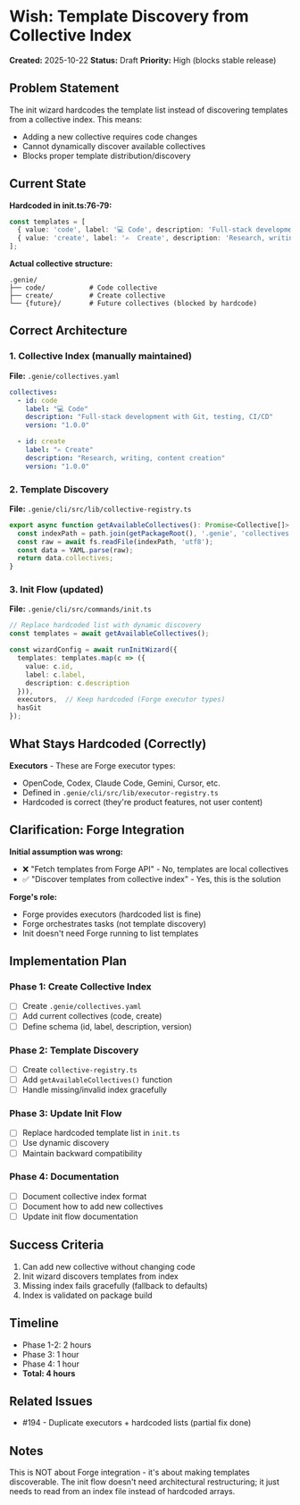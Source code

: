 # Wish: Template Discovery from Collective Index

**Created:** 2025-10-22
**Status:** Draft
**Priority:** High (blocks stable release)

## Problem Statement

The init wizard hardcodes the template list instead of discovering templates from a collective index. This means:
- Adding a new collective requires code changes
- Cannot dynamically discover available collectives
- Blocks proper template distribution/discovery

## Current State

**Hardcoded in init.ts:76-79:**
```typescript
const templates = [
  { value: 'code', label: '💻 Code', description: 'Full-stack development with Git, testing, CI/CD' },
  { value: 'create', label: '✍️  Create', description: 'Research, writing, content creation' }
];
```

**Actual collective structure:**
```
.genie/
├── code/           # Code collective
├── create/         # Create collective
└── {future}/       # Future collectives (blocked by hardcode)
```

## Correct Architecture

### 1. Collective Index (manually maintained)
**File:** `.genie/collectives.yaml`
```yaml
collectives:
  - id: code
    label: "💻 Code"
    description: "Full-stack development with Git, testing, CI/CD"
    version: "1.0.0"

  - id: create
    label: "✍️ Create"
    description: "Research, writing, content creation"
    version: "1.0.0"
```

### 2. Template Discovery
**File:** `.genie/cli/src/lib/collective-registry.ts`
```typescript
export async function getAvailableCollectives(): Promise<Collective[]> {
  const indexPath = path.join(getPackageRoot(), '.genie', 'collectives.yaml');
  const raw = await fs.readFile(indexPath, 'utf8');
  const data = YAML.parse(raw);
  return data.collectives;
}
```

### 3. Init Flow (updated)
**File:** `.genie/cli/src/commands/init.ts`
```typescript
// Replace hardcoded list with dynamic discovery
const templates = await getAvailableCollectives();

const wizardConfig = await runInitWizard({
  templates: templates.map(c => ({
    value: c.id,
    label: c.label,
    description: c.description
  })),
  executors,  // Keep hardcoded (Forge executor types)
  hasGit
});
```

## What Stays Hardcoded (Correctly)

**Executors** - These are Forge executor types:
- OpenCode, Codex, Claude Code, Gemini, Cursor, etc.
- Defined in `.genie/cli/src/lib/executor-registry.ts`
- Hardcoded is correct (they're product features, not user content)

## Clarification: Forge Integration

**Initial assumption was wrong:**
- ❌ "Fetch templates from Forge API" - No, templates are local collectives
- ✅ "Discover templates from collective index" - Yes, this is the solution

**Forge's role:**
- Forge provides executors (hardcoded list is fine)
- Forge orchestrates tasks (not template discovery)
- Init doesn't need Forge running to list templates

## Implementation Plan

### Phase 1: Create Collective Index
- [ ] Create `.genie/collectives.yaml`
- [ ] Add current collectives (code, create)
- [ ] Define schema (id, label, description, version)

### Phase 2: Template Discovery
- [ ] Create `collective-registry.ts`
- [ ] Add `getAvailableCollectives()` function
- [ ] Handle missing/invalid index gracefully

### Phase 3: Update Init Flow
- [ ] Replace hardcoded template list in `init.ts`
- [ ] Use dynamic discovery
- [ ] Maintain backward compatibility

### Phase 4: Documentation
- [ ] Document collective index format
- [ ] Document how to add new collectives
- [ ] Update init flow documentation

## Success Criteria

1. Can add new collective without changing code
2. Init wizard discovers templates from index
3. Missing index fails gracefully (fallback to defaults)
4. Index is validated on package build

## Timeline

- Phase 1-2: 2 hours
- Phase 3: 1 hour
- Phase 4: 1 hour
- **Total: 4 hours**

## Related Issues

- #194 - Duplicate executors + hardcoded lists (partial fix done)

## Notes

This is NOT about Forge integration - it's about making templates discoverable. The init flow doesn't need architectural restructuring; it just needs to read from an index file instead of hardcoded arrays.
